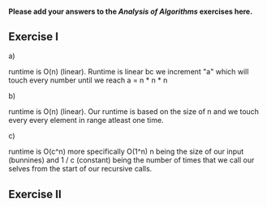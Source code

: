 #### Please add your answers to the ***Analysis of  Algorithms*** exercises here.

## Exercise I

a) 

runtime is O(n) (linear). Runtime is linear bc we increment "a" which will touch every number until we reach a = n * n * n


b)

runtime is O(n) (linear). Our runtime is based on the size of n and we touch every every element in range atleast one time.

c) 

runtime is O(c^n) more specifically O(1^n) n being the size of our input (bunnines)
and 1 / c (constant) being the number of times that we call our selves from the start of our recursive calls.

## Exercise II



